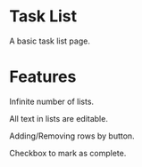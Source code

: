 # Task List
A basic task list page.

# Features
Infinite number of lists.

All text in lists are editable.

Adding/Removing rows by button.

Checkbox to mark as complete.
